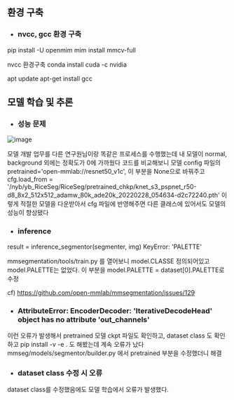 ## 환경 구축
- ### nvcc, gcc 환경 구축
pip install -U openmim
 mim install mmcv-full

nvcc 환경구축
conda install cuda -c nvidia

apt update
apt-get install gcc


## 모델 학습 및 추론
- ### 성능 문제 


![image](https://user-images.githubusercontent.com/61492320/200710416-6c4bc2c2-5862-4d3f-b2fa-8b96d7a99fb4.png)

모델 개발 업무를 다른 연구원님이랑 똑같은 프로세스를 수행했는데 내 모델이 normal, background 외에는 정확도가 0에 가까웠다
코드를 비교해보니 모델 config 파일의 pretrained='open-mmlab://resnet50_v1c', 이 부분을 None으로 바꿔주고 
cfg.load_from = '/nyb/yb_RiceSeg/RiceSeg/pretrained_chkp/knet_s3_pspnet_r50-d8_8x2_512x512_adamw_80k_ade20k_20220228_054634-d2c72240.pth'
이렇게 적절한 모델을 다운받아서 cfg 파일에 반영해주면 다른 클래스에 있어서도 모델의 성능이 향상됐다



- ### inference
result = inference_segmentor(segmenter, img)
KeyError: 'PALETTE' 

mmsegmentation/tools/train.py 를 열어보니 model.CLASSE 정의되어있고 model.PALETTE는 없었다.
이 부분을  model.PALETTE = dataset[0].PALETTE로 수정

cf) https://github.com/open-mmlab/mmsegmentation/issues/129



- ### AttributeError: EncoderDecoder: 'IterativeDecodeHead' object has no attribute 'out_channels'
이런 오류가 발생해서 pretrained 모델 ckpt 파일도 확인하고, dataset class 도 확인하고 pip install -v -e . 도 해봤는데 계속 오류가 났다
mmseg/models/segmentor/builder.py 에서 pretrained 부분을 수정했더니 해결


- ### dataset class 수정 시 오류
dataset class를 수정했음에도 모델 학습에서 오류가 발생했다. 

